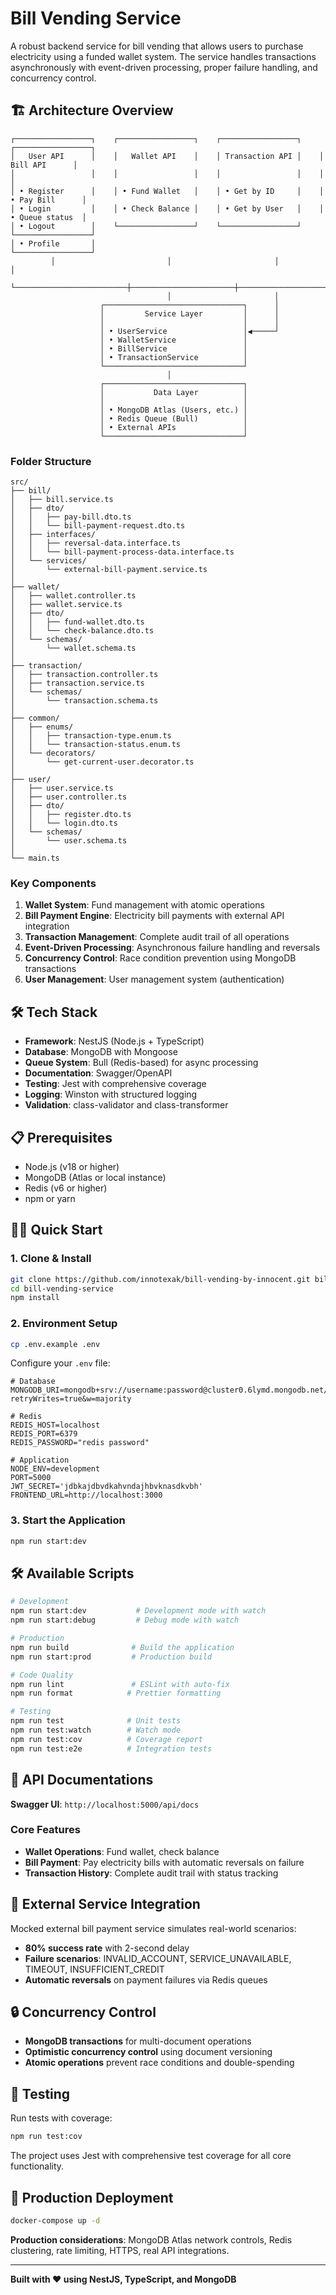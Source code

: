 # Bill Vending Service

A robust backend service for bill vending that allows users to purchase electricity using a funded wallet system. The service handles transactions asynchronously with event-driven processing, proper failure handling, and concurrency control.

## 🏗️ Architecture Overview

```
┌─────────────────┐    ┌─────────────────┐    ┌─────────────────┐    ┌─────────────────┐
│   User API      │    │   Wallet API    │    │ Transaction API │    │   Bill API      │
│                 │    │                 │    │                 │    │                 │
│ • Register      │    │ • Fund Wallet   │    │ • Get by ID     │    │ • Pay Bill      │
│ • Login         │    │ • Check Balance │    │ • Get by User   │    │ • Queue status  │
│ • Logout        │    └─────────────────┘    └─────────────────┘    └─────────────────┘
│ • Profile       │
└─────────────────┘
         │                         │                       │                       │
         └─────────────────────────┼───────────────────────┼───────────────────────┘
                                   │                       │
                    ┌───────────────────────────────┐      │
                    │         Service Layer         │      │
                    │                               │      │
                    │ • UserService                 │◀─────┘
                    │ • WalletService               │
                    │ • BillService                 │
                    │ • TransactionService          │
                    └───────────────────────────────┘
                                   │
                    ┌───────────────────────────────┐
                    │           Data Layer          │
                    │                               │
                    │ • MongoDB Atlas (Users, etc.) │
                    │ • Redis Queue (Bull)          │
                    │ • External APIs               │
                    └───────────────────────────────┘
```

### Folder Structure 
```
src/
├── bill/
│   ├── bill.service.ts
│   ├── dto/
│   │   ├── pay-bill.dto.ts
│   │   └── bill-payment-request.dto.ts
│   ├── interfaces/
│   │   ├── reversal-data.interface.ts
│   │   └── bill-payment-process-data.interface.ts
│   └── services/
│       └── external-bill-payment.service.ts
│
├── wallet/
│   ├── wallet.controller.ts
│   ├── wallet.service.ts
│   ├── dto/
│   │   ├── fund-wallet.dto.ts
│   │   └── check-balance.dto.ts
│   └── schemas/
│       └── wallet.schema.ts
│
├── transaction/
│   ├── transaction.controller.ts
│   ├── transaction.service.ts
│   └── schemas/
│       └── transaction.schema.ts
│
├── common/
│   ├── enums/
│   │   ├── transaction-type.enum.ts
│   │   └── transaction-status.enum.ts
│   └── decorators/
│       └── get-current-user.decorator.ts
│
├── user/
│   ├── user.service.ts
│   ├── user.controller.ts
│   ├── dto/
│   │   ├── register.dto.ts
│   │   └── login.dto.ts
│   └── schemas/
│       └── user.schema.ts
│
└── main.ts

```
### Key Components

1. **Wallet System**: Fund management with atomic operations
2. **Bill Payment Engine**: Electricity bill payments with external API integration
3. **Transaction Management**: Complete audit trail of all operations
4. **Event-Driven Processing**: Asynchronous failure handling and reversals
5. **Concurrency Control**: Race condition prevention using MongoDB transactions
6. **User Management**: User management system (authentication)

## 🛠️ Tech Stack

- **Framework**: NestJS (Node.js + TypeScript)
- **Database**: MongoDB with Mongoose
- **Queue System**: Bull (Redis-based) for async processing
- **Documentation**: Swagger/OpenAPI
- **Testing**: Jest with comprehensive coverage
- **Logging**: Winston with structured logging
- **Validation**: class-validator and class-transformer

## 📋 Prerequisites

- Node.js (v18 or higher)
- MongoDB (Atlas or local instance)
- Redis (v6 or higher)
- npm or yarn

## 🏃‍♂️ Quick Start

### 1. Clone & Install
```bash
git clone https://github.com/innotexak/bill-vending-by-innocent.git bill-vending-service
cd bill-vending-service
npm install
```

### 2. Environment Setup
```bash
cp .env.example .env
```

Configure your `.env` file:
```env
# Database
MONGODB_URI=mongodb+srv://username:password@cluster0.6lymd.mongodb.net/billing?retryWrites=true&w=majority

# Redis
REDIS_HOST=localhost
REDIS_PORT=6379
REDIS_PASSWORD="redis password"

# Application
NODE_ENV=development
PORT=5000
JWT_SECRET='jdbkajdbvdkahvndajhbvknasdkvbh'
FRONTEND_URL=http://localhost:3000
```

### 3. Start the Application
```bash
npm run start:dev
```

## 🛠️ Available Scripts

```bash
# Development
npm run start:dev           # Development mode with watch
npm run start:debug         # Debug mode with watch

# Production
npm run build              # Build the application
npm run start:prod         # Production build

# Code Quality
npm run lint               # ESLint with auto-fix
npm run format            # Prettier formatting

# Testing
npm run test              # Unit tests
npm run test:watch        # Watch mode
npm run test:cov          # Coverage report
npm run test:e2e          # Integration tests
```

## 📖 API Documentations

**Swagger UI**: `http://localhost:5000/api/docs`

### Core Features
- **Wallet Operations**: Fund wallet, check balance
- **Bill Payment**: Pay electricity bills with automatic reversals on failure
- **Transaction History**: Complete audit trail with status tracking

## 🔄 External Service Integration

Mocked external bill payment service simulates real-world scenarios:
- **80% success rate** with 2-second delay
- **Failure scenarios**: INVALID_ACCOUNT, SERVICE_UNAVAILABLE, TIMEOUT, INSUFFICIENT_CREDIT
- **Automatic reversals** on payment failures via Redis queues

## 🔒 Concurrency Control

- **MongoDB transactions** for multi-document operations
- **Optimistic concurrency control** using document versioning
- **Atomic operations** prevent race conditions and double-spending

## 🧪 Testing

Run tests with coverage:
```bash
npm run test:cov
```

The project uses Jest with comprehensive test coverage for all core functionality.

## 🚀 Production Deployment

```bash
docker-compose up -d
```

**Production considerations**: MongoDB Atlas network controls, Redis clustering, rate limiting, HTTPS, real API integrations.

---

**Built with ❤️ using NestJS, TypeScript, and MongoDB**